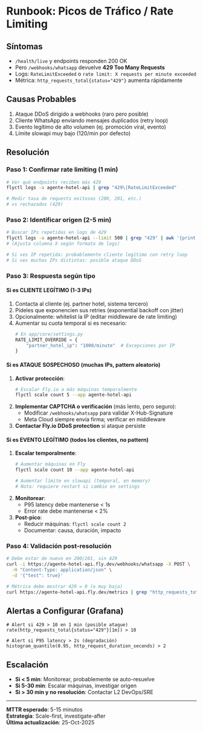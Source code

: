 # Runbook: Picos de Tráfico / Rate Limiting

## Síntomas
- `/health/live` y endpoints responden 200 OK
- Pero `/webhooks/whatsapp` devuelve **429 Too Many Requests**
- Logs: `RateLimitExceeded` o `rate limit: X requests per minute exceeded`
- Métrica: `http_requests_total{status="429"}` aumenta rápidamente

## Causas Probables
1. Ataque DDoS dirigido a webhooks (raro pero posible)
2. Cliente WhatsApp enviando mensajes duplicados (retry loop)
3. Evento legítimo de alto volumen (ej. promoción viral, evento)
4. Límite slowapi muy bajo (120/min por defecto)

## Resolución

### Paso 1: Confirmar rate limiting (1 min)
```bash
# Ver qué endpoints reciben más 429
flyctl logs -a agente-hotel-api | grep "429\|RateLimitExceeded"

# Medir tasa de requests exitosos (200, 201, etc.)
# vs rechazados (429)
```

### Paso 2: Identificar origen (2-5 min)
```bash
# Buscar IPs repetidas en logs de 429
flyctl logs -a agente-hotel-api --limit 500 | grep "429" | awk '{print $X}' | sort | uniq -c | sort -rn
# (Ajusta columna X según formato de logs)

# Si ves IP repetida: probablemente cliente legítimo con retry loop
# Si ves muchas IPs distintas: posible ataque DDoS
```

### Paso 3: Respuesta según tipo

#### Si es CLIENTE LEGÍTIMO (1-3 IPs)
1. Contacta al cliente (ej. partner hotel, sistema tercero)
2. Pídeles que exponencien sus retries (exponential backoff con jitter)
3. Opcionalmente: whitelist la IP (editar middleware de rate limiting)
4. Aumentar su cuota temporal si es necesario:
   ```python
   # En app/core/settings.py
   RATE_LIMIT_OVERRIDE = {
       "partner_hotel_ip": "1000/minute"  # Excepciones por IP
   }
   ```

#### Si es ATAQUE SOSPECHOSO (muchas IPs, pattern aleatorio)
1. **Activar protección**:
   ```bash
   # Escalar Fly.io a más máquinas temporalmente
   flyctl scale count 5 --app agente-hotel-api
   ```
2. **Implementar CAPTCHA o verificación** (más lento, pero seguro):
   - Modificar `/webhooks/whatsapp` para validar X-Hub-Signature
   - Meta Cloud siempre envía firma; verificar en middleware
3. **Contactar Fly.io DDoS protection** si ataque persiste

#### Si es EVENTO LEGÍTIMO (todos los clientes, no pattern)
1. **Escalar temporalmente**:
   ```bash
   # Aumentar máquinas en Fly
   flyctl scale count 10 --app agente-hotel-api
   
   # Aumentar límite en slowapi (temporal, en memory)
   # Nota: requiere restart si cambio en settings
   ```
2. **Monitorear**:
   - P95 latency debe mantenerse < 1s
   - Error rate debe mantenerse < 2%
3. **Post-pico**:
   - Reducir máquinas: `flyctl scale count 2`
   - Documentar: causa, duración, impacto

### Paso 4: Validación post-resolución
```bash
# Debe estar de nuevo en 200/201, sin 429
curl -i https://agente-hotel-api.fly.dev/webhooks/whatsapp -X POST \
  -H "Content-Type: application/json" \
  -d '{"test": true}'

# Métrica debe mostrar 429 = 0 (o muy baja)
curl https://agente-hotel-api.fly.dev/metrics | grep "http_requests_total.*429"
```

## Alertas a Configurar (Grafana)
```prometheus
# Alert si 429 > 10 en 1 min (posible ataque)
rate(http_requests_total{status="429"}[1m]) > 10

# Alert si P95 latency > 2s (degradación)
histogram_quantile(0.95, http_request_duration_seconds) > 2
```

## Escalación
- **Si < 5 min**: Monitorear, probablemente se auto-resuelve
- **Si 5-30 min**: Escalar máquinas, investigar origen
- **Si > 30 min y no resolución**: Contactar L2 DevOps/SRE

---

**MTTR esperado**: 5-15 minutos  
**Estrategia**: Scale-first, investigate-after  
**Última actualización**: 25-Oct-2025
